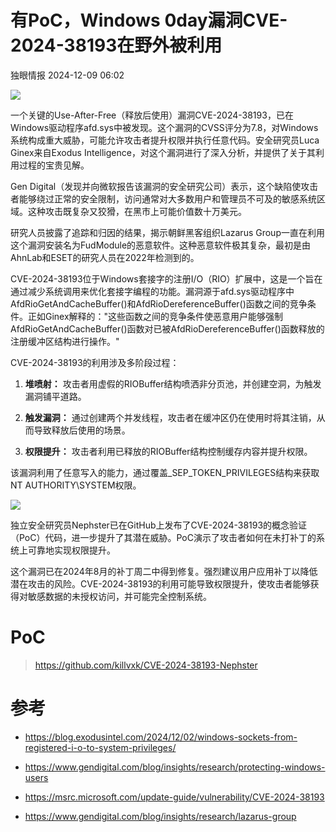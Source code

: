 #  有PoC，Windows 0day漏洞CVE-2024-38193在野外被利用   
 独眼情报   2024-12-09 06:02  
  
![](https://mmbiz.qpic.cn/sz_mmbiz_png/KgxDGkACWnSKT6KortrmPickkuiaJSyhGnC1BY2dqnuG9EmrUm1cqBUkmEEmavsom8qibotuiaXxzmcvMaorUtXiavw/640?wx_fmt=png&from=appmsg "")  
  
一个关键的Use-After-Free（释放后使用）漏洞CVE-2024-38193，已在Windows驱动程序afd.sys中被发现。这个漏洞的CVSS评分为7.8，对Windows系统构成重大威胁，可能允许攻击者提升权限并执行任意代码。安全研究员Luca Ginex来自Exodus Intelligence，对这个漏洞进行了深入分析，并提供了关于其利用过程的宝贵见解。  
  
Gen Digital（发现并向微软报告该漏洞的安全研究公司）表示，这个缺陷使攻击者能够绕过正常的安全限制，访问通常对大多数用户和管理员不可及的敏感系统区域。这种攻击既复杂又狡猾，在黑市上可能价值数十万美元。  
  
研究人员披露了追踪和归因的结果，揭示朝鲜黑客组织Lazarus Group一直在利用这个漏洞安装名为FudModule的恶意软件。这种恶意软件极其复杂，最初是由AhnLab和ESET的研究人员在2022年检测到的。  
  
CVE-2024-38193位于Windows套接字的注册I/O（RIO）扩展中，这是一个旨在通过减少系统调用来优化套接字编程的功能。漏洞源于afd.sys驱动程序中AfdRioGetAndCacheBuffer()和AfdRioDereferenceBuffer()函数之间的竞争条件。正如Ginex解释的："这些函数之间的竞争条件使恶意用户能够强制AfdRioGetAndCacheBuffer()函数对已被AfdRioDereferenceBuffer()函数释放的注册缓冲区结构进行操作。"  
  
CVE-2024-38193的利用涉及多阶段过程：  
1. **堆喷射：** 攻击者用虚假的RIOBuffer结构喷洒非分页池，并创建空洞，为触发漏洞铺平道路。  
  
1. **触发漏洞：** 通过创建两个并发线程，攻击者在缓冲区仍在使用时将其注销，从而导致释放后使用的场景。  
  
1. **权限提升：** 攻击者利用已释放的RIOBuffer结构控制缓存内容并提升权限。  
  
该漏洞利用了任意写入的能力，通过覆盖\_SEP\_TOKEN\_PRIVILEGES结构来获取NT AUTHORITY\SYSTEM权限。  
  
![](https://mmbiz.qpic.cn/sz_mmbiz_png/KgxDGkACWnSKT6KortrmPickkuiaJSyhGneUaK8XuqTZeqg9wxezyCic0NuERkzXYjiaP1kzobGRQVl4jt7zhUCElA/640?wx_fmt=png&from=appmsg "")  
  
独立安全研究员Nephster已在GitHub上发布了CVE-2024-38193的概念验证（PoC）代码，进一步提升了其潜在威胁。PoC演示了攻击者如何在未打补丁的系统上可靠地实现权限提升。  
  
这个漏洞已在2024年8月的补丁周二中得到修复。强烈建议用户应用补丁以降低潜在攻击的风险。CVE-2024-38193的利用可能导致权限提升，使攻击者能够获得对敏感数据的未授权访问，并可能完全控制系统。  
# PoC  
>   
> https://github.com/killvxk/CVE-2024-38193-Nephster  
  
# 参考  
- https://blog.exodusintel.com/2024/12/02/windows-sockets-from-registered-i-o-to-system-privileges/  
  
- https://www.gendigital.com/blog/insights/research/protecting-windows-users  
  
- https://msrc.microsoft.com/update-guide/vulnerability/CVE-2024-38193  
  
- https://www.gendigital.com/blog/insights/research/lazarus-group  
  
  
  
  
